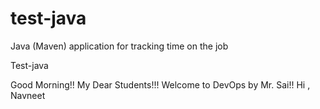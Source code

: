 # test-java
Java (Maven) application for tracking time on the job

Test-java

Good Morning!! My Dear Students!!! Welcome to DevOps by Mr. Sai!!
Hi , Navneet
